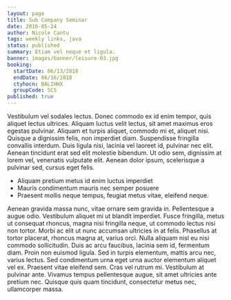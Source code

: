 ```yaml
---
layout: page
title: Sub Company Seminar
date: 2016-05-24
author: Nicole Cantu
tags: weekly links, java
status: published
summary: Etiam vel neque et ligula.
banner: images/banner/leisure-03.jpg
booking:
  startDate: 06/13/2018
  endDate: 06/16/2018
  ctyhocn: BALIHHX
  groupCode: SCS
published: true
---
```

Vestibulum vel sodales lectus. Donec commodo ex id enim tempor, quis aliquet lectus ultrices. Aliquam luctus velit lectus, sit amet maximus eros egestas pulvinar. Aliquam et turpis aliquet, commodo mi et, aliquet nisi. Quisque a dignissim felis, non imperdiet diam. Suspendisse fringilla convallis interdum. Duis ligula nisi, lacinia vel laoreet id, pulvinar nec elit. Aenean tincidunt erat sed elit molestie bibendum. Ut odio sem, dignissim at lorem vel, venenatis vulputate elit. Aenean dolor ipsum, scelerisque a pulvinar sed, cursus eget felis.

* Aliquam pretium metus id enim luctus imperdiet
* Mauris condimentum mauris nec semper posuere
* Praesent mollis neque tempus, feugiat metus vitae, eleifend neque.

Aenean gravida massa nunc, vitae ornare sem gravida in. Pellentesque a augue odio. Vestibulum aliquet mi ut blandit imperdiet. Fusce fringilla, metus ut consequat rhoncus, magna nisi fringilla neque, ut commodo lectus nisi non tortor. Morbi ac elit ut nunc accumsan ultricies in at felis. Phasellus at tortor placerat, rhoncus magna at, varius orci. Nulla aliquam nisl eu nisi commodo sollicitudin. Duis ac arcu faucibus, lacinia sem id, fermentum diam.
Proin non euismod ligula. Sed in turpis elementum, mattis arcu nec, varius lectus. Sed condimentum urna eget urna auctor elementum aliquet vel ex. Praesent vitae eleifend sem. Cras vel rutrum mi. Vestibulum at pulvinar ante. Vivamus tempus pellentesque augue, sit amet ultricies ante pretium nec. Quisque quis quam tincidunt, consectetur metus nec, ullamcorper massa.
